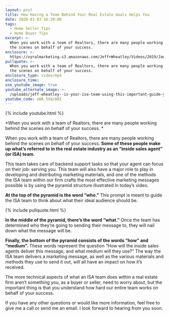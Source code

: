 ```yaml
---
layout: post
title: How Having a Team Behind Your Real Estate Goals Helps You
date: 2020-01-03 16:20:00
tags:
  - Home Seller Tips
  - Home Buyer Tips
excerpt: >-
  When you work with a team of Realtors, there are many people working behind
  the scenes on behalf of your success.
enclosure: >-
  https://vyralmarketing.s3.amazonaws.com/Jeff+Wheatley/Videos/2019/January/How+Having+a+Team+Behind+Your+Real+Estate+Goals+Helps+You.mp4
pullquote: >-
  When you work with a team of Realtors, there are many people working behind
  the scenes on behalf of your success.
enclosure_type: video/mp4
enclosure_time:
use_youtube_image: true
youtube_alternate_image: >-
  /uploads/jeff-wheatley--is-your-isa-team-using-this-important-guide-youtube.jpg
youtube_code: oWA_5Xqc08I
---
```


{% include youtube.html %}

*When you work with a team of Realtors, there are many people working behind the scenes on behalf of your success. *

When you work with a team of Realtors, there are many people working behind the scenes on behalf of your success. **Some of these people make up what’s referred to in the real estate industry as an “inside sales agent” (or ISA) team.&nbsp;**

This team takes care of backend support tasks so that your agent can focus on their job: serving you. This team will also have a major role to play in developing and distributing marketing materials, and one of the methods the ISA team within our firm crafts the most effective marketing messages possible is by using the pyramid structure illustrated in today’s video.&nbsp;

**At the top of the pyramid is the word “who.”** This prompt is meant to guide the ISA team to think about what their ideal audience should be.&nbsp;

{% include pullquote.html %}

**In the middle of the pyramid, there’s the word “what.”** Once the team has determined who they’re going to sending their message to, they will nail down what the message will be.&nbsp;

**Finally, the bottom of the pyramid consists of the words “how” and “medium”.** These words represent the question “How will the inside sales agents deliver this message, and what medium will they use?” The way the ISA team delivers a marketing message, as well as the various materials and methods they use to send it out, will all have an impact on how it’s received.&nbsp;

The more technical aspects of what an ISA team does within a real estate firm aren’t something you, as a buyer or seller, need to worry about, but the important thing is that you understand how hard our entire team works on behalf of your success.

If you have any other questions or would like more information, feel free to give me a call or send me an email. I look forward to hearing from you soon.